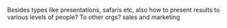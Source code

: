 Besides types like presentations, safaris etc, also how to present results to various levels of people? To other orgs? sales and marketing